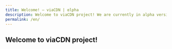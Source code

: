```yaml
---
title: Welcome! – viaCDN | αlpha
description: Welcome to viaCDN project! We are currently in alpha version. Stay tuned to be updated...
permalink: /en/
---
```


## Welcome to viaCDN project!
